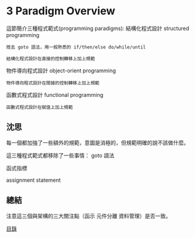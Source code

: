 # 3 Paradigm Overview

這節簡介三種程式範式(programming paradigms):
  結構化程式設計 structured programming

    捨去 goto 語法，用一般熟悉的 if/then/else do/while/until

    結構化程式設計在直接的控制轉移上加上規範

  物件導向程式設計 object-orient programming

    物件導向程式設計在間接的控制轉移上加上規範

  函數式程式設計 functional programming
    
    函數式程式設計在賦值上加上規範

## 沈思

每一個都加強了一些額外的規範，意圖是消極的，但規範明確的說不該做什麼。

這三種程式範式都移除了一些事情：
  goto 語法

  函式指標

  assignment statement

## 總結

注意這三個與架構的三大關注點（函示 元件分離 資料管理）是否一致。


[目錄](./../README.md)